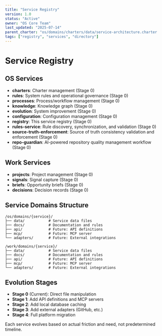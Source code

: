 ```yaml
---
title: "Service Registry"
version: 1.0
status: "Active"
owner: "OS Core Team"
last_updated: "2025-07-14"
parent_charter: "os/domains/charters/data/service-architecture.charter.md"
tags: ["registry", "services", "directory"]
---
```


# Service Registry

## OS Services
- **charters**: Charter management (Stage 0)
- **rules**: System rules and operational governance (Stage 0)
- **processes**: Process/workflow management (Stage 0)
- **knowledge**: Knowledge graph (Stage 0)
- **evolution**: System improvement (Stage 0)
- **configuration**: Configuration management (Stage 0)
- **registry**: This service registry (Stage 0)
- **rules-service**: Rule discovery, synchronization, and validation (Stage 0)
- **source-truth-enforcement**: Source of truth consistency validation and enforcement (Stage 0)
- **repo-guardian**: AI-powered repository quality management workflow (Stage 0)

## Work Services
- **projects**: Project management (Stage 0)
- **signals**: Signal capture (Stage 0)
- **briefs**: Opportunity briefs (Stage 0)
- **decisions**: Decision records (Stage 0)

## Service Domains Structure

```
/os/domains/{service}/
├── data/           # Service data files
├── docs/           # Documentation and rules
├── api/            # Future: API definitions
├── mcp/            # Future: MCP server
└── adapters/       # Future: External integrations

/work/domains/{service}/
├── data/           # Service data files
├── docs/           # Documentation and rules
├── api/            # Future: API definitions
├── mcp/            # Future: MCP server
└── adapters/       # Future: External integrations
```

## Evolution Stages

- **Stage 0** (Current): Direct file manipulation
- **Stage 1**: Add API definitions and MCP servers
- **Stage 2**: Add local database caching
- **Stage 3**: Add external adapters (GitHub, etc.)
- **Stage 4**: Full platform migration

Each service evolves based on actual friction and need, not predetermined timeline.

